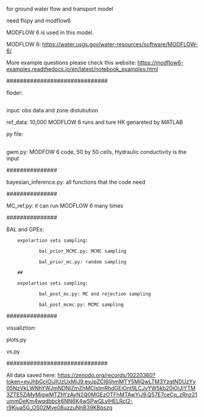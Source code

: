 
for ground water flow and transport model

need flopy and modflow6

MODFLOW 6 is used in this model. 
        
MODFLOW 6:
        https://water.usgs.gov/water-resources/software/MODFLOW-6/
        
More example questions please check this website:
        https://modflow6-examples.readthedocs.io/en/latest/notebook_examples.html


##############################

floder:

##

input: obs data and zone distubution 

ref_data: 10,000 MODFLOW 6 runs and ture HK genareted by MATLAB

py file:

##

gwm.py: MODFOW 6 code, 50 by 50 cells, Hydraulic conductivity is the input

###############

bayesian_inference.py: all functions that the code need

###############

MC_ref.py: it can run MODFLOW 6 many times

###############

BAL and GPEs:

        expolartion sets sampling:
        
                bal_prior_MCMC.py: MCMC sampling
                
                bal_prior_mc.py: random sampling
                
        ##
        
        expolartion sets sampling:
        
                bal_post_mc.py: MC and rejection sampling
                
                bal_post_mcmc.py: MCMC sampling

###############

visualiztion:

plots.py

vs.py


##############################




All data saved here:
https://zenodo.org/records/10220360?token=eyJhbGciOiJIUzUxMiJ9.eyJpZCI6IjhmMTY5MjQwLTM3YzgtNDUzYy05NzVkLWNhYWJmNDNlZmZhMCIsImRhdGEiOnt9LCJyYW5kb20iOiJjYTM3ZTE5ZjMyMjgwMTZhYzAyN2Q0MGEzOTFhMTAwYiJ9.Q57E7ceCq_zRnz21ummDeKm4wqdbbck6NN6K4wSPwQLylHELRcI2-r9Kjua5G_OS02Mve08uzzuNnB39KBpszg
